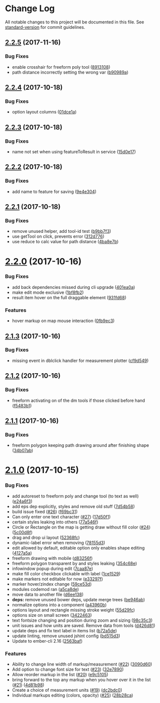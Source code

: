 # Change Log

All notable changes to this project will be documented in this file. See [standard-version](https://github.com/conventional-changelog/standard-version) for commit guidelines.

<a name="2.2.5"></a>
## [2.2.5](https://github.com/knownasilya/google-maps-markup/compare/v2.2.4...v2.2.5) (2017-11-16)


### Bug Fixes

* enable crosshair for freeform poly tool ([8913108](https://github.com/knownasilya/google-maps-markup/commit/8913108))
* path distance incorrectly setting the wrong var ([b90989a](https://github.com/knownasilya/google-maps-markup/commit/b90989a))



<a name="2.2.4"></a>
## [2.2.4](https://github.com/knownasilya/google-maps-markup/compare/v2.2.3...v2.2.4) (2017-10-18)


### Bug Fixes

* option layout columns ([01dce1a](https://github.com/knownasilya/google-maps-markup/commit/01dce1a))



<a name="2.2.3"></a>
## [2.2.3](https://github.com/knownasilya/google-maps-markup/compare/v2.2.2...v2.2.3) (2017-10-18)


### Bug Fixes

* name not set when using featureToResult in service ([15d0e17](https://github.com/knownasilya/google-maps-markup/commit/15d0e17))



<a name="2.2.2"></a>
## [2.2.2](https://github.com/knownasilya/google-maps-markup/compare/v2.2.1...v2.2.2) (2017-10-18)


### Bug Fixes

* add name to feature for saving ([9e4e304](https://github.com/knownasilya/google-maps-markup/commit/9e4e304))



<a name="2.2.1"></a>
## [2.2.1](https://github.com/knownasilya/google-maps-markup/compare/v2.2.0...v2.2.1) (2017-10-18)


### Bug Fixes

* remove unused helper, add tool-id test ([b9bb7f3](https://github.com/knownasilya/google-maps-markup/commit/b9bb7f3))
* use getTool on click, prevents error ([312d776](https://github.com/knownasilya/google-maps-markup/commit/312d776))
* use reduce to calc value for path distance ([4ba8e7b](https://github.com/knownasilya/google-maps-markup/commit/4ba8e7b))



<a name="2.2.0"></a>
# [2.2.0](https://github.com/knownasilya/google-maps-markup/compare/v2.1.3...v2.2.0) (2017-10-16)


### Bug Fixes

* add back dependencies missed during cli upgrade ([401ea0a](https://github.com/knownasilya/google-maps-markup/commit/401ea0a))
* make edit mode exclusive ([1bf8fb2](https://github.com/knownasilya/google-maps-markup/commit/1bf8fb2))
* result item hover on the full draggable element ([931fd68](https://github.com/knownasilya/google-maps-markup/commit/931fd68))


### Features

* hover markup on map mouse interaction ([0fb9ec3](https://github.com/knownasilya/google-maps-markup/commit/0fb9ec3))



<a name="2.1.3"></a>
## [2.1.3](https://github.com/knownasilya/google-maps-markup/compare/v2.1.2...v2.1.3) (2017-10-16)


### Bug Fixes

* missing event in dblclick handler for measurement plotter ([cf9d549](https://github.com/knownasilya/google-maps-markup/commit/cf9d549))



<a name="2.1.2"></a>
## [2.1.2](https://github.com/knownasilya/google-maps-markup/compare/v2.1.1...v2.1.2) (2017-10-16)


### Bug Fixes

* freeform activating on of the dm tools if those clicked before hand ([f5483b1](https://github.com/knownasilya/google-maps-markup/commit/f5483b1))



<a name="2.1.1"></a>
## [2.1.1](https://github.com/knownasilya/google-maps-markup/compare/v2.1.0...v2.1.1) (2017-10-16)


### Bug Fixes

* freeform polygon keeping path drawing around after finishing shape ([34b07ab](https://github.com/knownasilya/google-maps-markup/commit/34b07ab))



<a name="2.1.0"></a>
# [2.1.0](https://github.com/knownasilya/google-maps-markup/compare/v2.0.3...v2.1.0) (2017-10-15)


### Bug Fixes

* add autoreset to freeform poly and change tool (to text as well) ([e24a6f3](https://github.com/knownasilya/google-maps-markup/commit/e24a6f3))
* add eps dep explicitly, styles and remove old stuff ([7d54b58](https://github.com/knownasilya/google-maps-markup/commit/7d54b58))
* build issue fixed ([#26](https://github.com/knownasilya/google-maps-markup/issues/26)) ([f69bc31](https://github.com/knownasilya/google-maps-markup/commit/f69bc31))
* Can only enter one text character ([#27](https://github.com/knownasilya/google-maps-markup/issues/27)) ([17d50f1](https://github.com/knownasilya/google-maps-markup/commit/17d50f1))
* certain styles leaking into others ([77a546f](https://github.com/knownasilya/google-maps-markup/commit/77a546f))
* Circle or Rectangle on the map is getting draw without fill color ([#24](https://github.com/knownasilya/google-maps-markup/issues/24)) ([5c00d8f](https://github.com/knownasilya/google-maps-markup/commit/5c00d8f))
* drag and drop ui layout ([52368fc](https://github.com/knownasilya/google-maps-markup/commit/52368fc))
* dynamic-label error when removing ([78155d3](https://github.com/knownasilya/google-maps-markup/commit/78155d3))
* edit allowed by default, editable option only enables shape editing ([4127a5a](https://github.com/knownasilya/google-maps-markup/commit/4127a5a))
* freeform drawing with mobile ([d83256f](https://github.com/knownasilya/google-maps-markup/commit/d83256f))
* freeform polygon transparent by and styles leaking ([354c68e](https://github.com/knownasilya/google-maps-markup/commit/354c68e))
* infowindow popup during edit ([7caa87e](https://github.com/knownasilya/google-maps-markup/commit/7caa87e))
* make fill color checkbox clickable with label ([1ce1529](https://github.com/knownasilya/google-maps-markup/commit/1ce1529))
* make markers not editable for now ([e33297f](https://github.com/knownasilya/google-maps-markup/commit/e33297f))
* marker hover/zindex change ([59ce53d](https://github.com/knownasilya/google-maps-markup/commit/59ce53d))
* modules codemod ran ([a5ca8de](https://github.com/knownasilya/google-maps-markup/commit/a5ca8de))
* move data to another file ([d6ee138](https://github.com/knownasilya/google-maps-markup/commit/d6ee138))
* **deps:** remove unused bower deps, update merge trees ([be946ab](https://github.com/knownasilya/google-maps-markup/commit/be946ab))
* normalize options into a component ([a43960b](https://github.com/knownasilya/google-maps-markup/commit/a43960b))
* options layout and rectangle missing stroke weight ([55d29fc](https://github.com/knownasilya/google-maps-markup/commit/55d29fc))
* options size on small screen ([3422463](https://github.com/knownasilya/google-maps-markup/commit/3422463))
* text fontsize changing and position during zoom and sizing ([98c35c3](https://github.com/knownasilya/google-maps-markup/commit/98c35c3))
* unit issues and how units are saved. Remove data from tools ([d426d81](https://github.com/knownasilya/google-maps-markup/commit/d426d81))
* update deps and fix text label in items list ([b72a5de](https://github.com/knownasilya/google-maps-markup/commit/b72a5de))
* update linting, remove unused jshint config ([bd515d3](https://github.com/knownasilya/google-maps-markup/commit/bd515d3))
* Update to ember-cli 2.16 ([2563baf](https://github.com/knownasilya/google-maps-markup/commit/2563baf))


### Features

* Ability to change line width of markup/measurement ([#22](https://github.com/knownasilya/google-maps-markup/issues/22)) ([3090d60](https://github.com/knownasilya/google-maps-markup/commit/3090d60))
* Add option to change font size for text ([#23](https://github.com/knownasilya/google-maps-markup/issues/23)) ([32e7890](https://github.com/knownasilya/google-maps-markup/commit/32e7890))
* Allow reorder markup in the list ([#20](https://github.com/knownasilya/google-maps-markup/issues/20)) ([e9c5105](https://github.com/knownasilya/google-maps-markup/commit/e9c5105))
* bring forward to the top any markup when you hover over it in the list ([#21](https://github.com/knownasilya/google-maps-markup/issues/21)) ([4d81b98](https://github.com/knownasilya/google-maps-markup/commit/4d81b98))
* Create a choice of measurement units ([#19](https://github.com/knownasilya/google-maps-markup/issues/19)) ([dc2bdc0](https://github.com/knownasilya/google-maps-markup/commit/dc2bdc0))
* Individual markups editing (colors, opacity) ([#25](https://github.com/knownasilya/google-maps-markup/issues/25)) ([28b28ca](https://github.com/knownasilya/google-maps-markup/commit/28b28ca))
